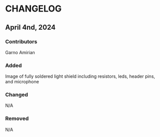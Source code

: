 # CHANGELOG

## April 4nd, 2024
### Contributors
Garno Amirian

### Added
Image of fully soldered light shield including resistors, leds, header pins, and microphone

### Changed
N/A

### Removed
N/A
